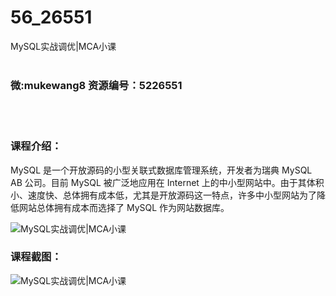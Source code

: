 # 56_26551
MySQL实战调优|MCA小课
<br/></br>
<h3>微:mukewang8 资源编号：5226551</h3>
<br/></br>
<h3>课程介绍：</h3>
<p>MySQL 是一个开放源码的小型关联式数据库管理系统，开发者为瑞典 MySQL AB 公司。目前 MySQL 被广泛地应用在 Internet 上的中小型网站中。由于其体积小、速度快、总体拥有成本低，尤其是开放源码这一特点，许多中小型网站为了降低网站总体拥有成本而选择了 MySQL 作为网站数据库。</p>
<p><img src="https://www.ko996.com/wp-content/uploads/img/2022/09/1-94-300x190.png" alt="MySQL实战调优|MCA小课"></p>
<div class="info-desc">
<h3>课程截图：</h3>
<p><img src="https://www.ko996.com/wp-content/uploads/img/2022/09/2-106.png" alt="MySQL实战调优|MCA小课"></p>


			
</div>
